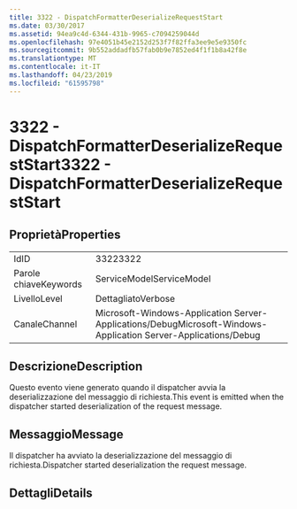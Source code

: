 ```yaml
---
title: 3322 - DispatchFormatterDeserializeRequestStart
ms.date: 03/30/2017
ms.assetid: 94ea9c4d-6344-431b-9965-c7094259044d
ms.openlocfilehash: 97e4051b45e2152d253f7f82ffa3ee9e5e9350fc
ms.sourcegitcommit: 9b552addadfb57fab0b9e7852ed4f1f1b8a42f8e
ms.translationtype: MT
ms.contentlocale: it-IT
ms.lasthandoff: 04/23/2019
ms.locfileid: "61595798"
---
```

# <a name="3322---dispatchformatterdeserializerequeststart"></a><span data-ttu-id="e10aa-102">3322 - DispatchFormatterDeserializeRequestStart</span><span class="sxs-lookup"><span data-stu-id="e10aa-102">3322 - DispatchFormatterDeserializeRequestStart</span></span>
## <a name="properties"></a><span data-ttu-id="e10aa-103">Proprietà</span><span class="sxs-lookup"><span data-stu-id="e10aa-103">Properties</span></span>  
  
|||  
|-|-|  
|<span data-ttu-id="e10aa-104">Id</span><span class="sxs-lookup"><span data-stu-id="e10aa-104">ID</span></span>|<span data-ttu-id="e10aa-105">3322</span><span class="sxs-lookup"><span data-stu-id="e10aa-105">3322</span></span>|  
|<span data-ttu-id="e10aa-106">Parole chiave</span><span class="sxs-lookup"><span data-stu-id="e10aa-106">Keywords</span></span>|<span data-ttu-id="e10aa-107">ServiceModel</span><span class="sxs-lookup"><span data-stu-id="e10aa-107">ServiceModel</span></span>|  
|<span data-ttu-id="e10aa-108">Livello</span><span class="sxs-lookup"><span data-stu-id="e10aa-108">Level</span></span>|<span data-ttu-id="e10aa-109">Dettagliato</span><span class="sxs-lookup"><span data-stu-id="e10aa-109">Verbose</span></span>|  
|<span data-ttu-id="e10aa-110">Canale</span><span class="sxs-lookup"><span data-stu-id="e10aa-110">Channel</span></span>|<span data-ttu-id="e10aa-111">Microsoft-Windows-Application Server-Applications/Debug</span><span class="sxs-lookup"><span data-stu-id="e10aa-111">Microsoft-Windows-Application Server-Applications/Debug</span></span>|  
  
## <a name="description"></a><span data-ttu-id="e10aa-112">Descrizione</span><span class="sxs-lookup"><span data-stu-id="e10aa-112">Description</span></span>  
 <span data-ttu-id="e10aa-113">Questo evento viene generato quando il dispatcher avvia la deserializzazione del messaggio di richiesta.</span><span class="sxs-lookup"><span data-stu-id="e10aa-113">This event is emitted when the dispatcher started deserialization of the request message.</span></span>  
  
## <a name="message"></a><span data-ttu-id="e10aa-114">Messaggio</span><span class="sxs-lookup"><span data-stu-id="e10aa-114">Message</span></span>  
 <span data-ttu-id="e10aa-115">Il dispatcher ha avviato la deserializzazione del messaggio di richiesta.</span><span class="sxs-lookup"><span data-stu-id="e10aa-115">Dispatcher started deserialization the request message.</span></span>  
  
## <a name="details"></a><span data-ttu-id="e10aa-116">Dettagli</span><span class="sxs-lookup"><span data-stu-id="e10aa-116">Details</span></span>

